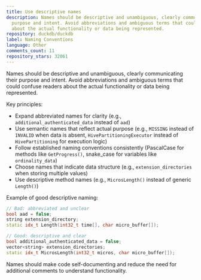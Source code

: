 ```yaml
---
title: Use descriptive names
description: Names should be descriptive and unambiguous, clearly communicating their
  purpose and intent. Avoid abbreviations and ambiguous terms that could confuse readers
  about the actual functionality or data being represented.
repository: duckdb/duckdb
label: Naming Conventions
language: Other
comments_count: 11
repository_stars: 32061
---
```


Names should be descriptive and unambiguous, clearly communicating their purpose and intent. Avoid abbreviations and ambiguous terms that could confuse readers about the actual functionality or data being represented.

Key principles:
- Expand abbreviated names for clarity (e.g., `additional_authenticated_data` instead of `aad`)
- Use semantic names that reflect actual purpose (e.g., `MISSING` instead of `INVALID` when data is absent, `HivePartitioningExecutor` instead of `HivePartitioning` for execution logic)
- Follow established naming conventions consistently (PascalCase for methods like `GetProgress()`, snake_case for variables like `ordinality_data`)
- Choose names that indicate data structure (e.g., `extension_directories` when storing multiple values)
- Use descriptive method names (e.g., `MicrosLength()` instead of generic `Length()`)

Example of good descriptive naming:
```cpp
// Bad: abbreviated and unclear
bool aad = false;
string extension_directory;
static idx_t Length(int32_t time[], char micro_buffer[]);

// Good: descriptive and clear
bool additional_authenticated_data = false;
vector<string> extension_directories;
static idx_t MicrosLength(int32_t micros, char micro_buffer[]);
```

Names should make code self-documenting and reduce the need for additional comments to understand functionality.
